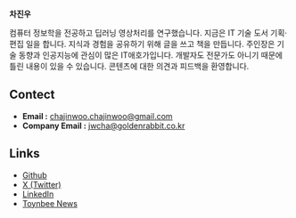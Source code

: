 
**차진우**

컴퓨터 정보학을 전공하고 딥러닝 영상처리를 연구했습니다. 지금은 IT 기술 도서 기획·편집 일을 합니다. 지식과 경험을 공유하기 위해 글을 쓰고 책을 만듭니다. 
주인장은 기술 동향과 인공지능에 관심이 많은 IT애호가입니다. 개발자도 전문가도 아니기 때문에 틀린 내용이 있을 수 있습니다. 콘텐츠에 대한 의견과 피드백을 환영합니다. 

## Contect 

- **Email :** chajinwoo.chajinwoo@gmail.com
- **Company Email :** jwcha@goldenrabbit.co.kr

## Links 

- [Github](https://github.com/startedourmission)
- [X (Twitter)](https://x.com/started_our_mis?s=21)
- [LinkedIn](https://www.linkedin.com/in/진우-차-a663a7368/)
- [Toynbee News](https://attempter.vercel.app/)
